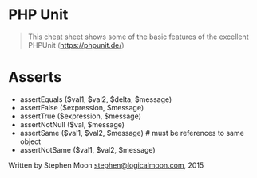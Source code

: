 # PHP Unit

> This cheat sheet shows some of the basic features of the excellent PHPUnit (https://phpunit.de/)

# Asserts
* assertEquals ($val1, $val2, $delta, $message)
* assertFalse ($expression, $message)
* assertTrue ($expression, $message)
* assertNotNull ($val, $message)
* assertSame ($val1, $val2, $message) # must be references to same object
* assertNotSame ($val1, $val2, $message)

Written by Stephen Moon stephen@logicalmoon.com, 2015
